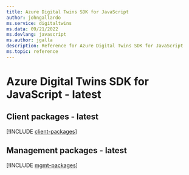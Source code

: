 ```yaml
---
title: Azure Digital Twins SDK for JavaScript
author: johngallardo
ms.service: digitaltwins
ms.data: 09/21/2022
ms.devlang: javascript
ms.author: jgalla
description: Reference for Azure Digital Twins SDK for JavaScript
ms.topic: reference
---
```

# Azure Digital Twins SDK for JavaScript - latest

## Client packages - latest
[!INCLUDE [client-packages](digital-twins-client-index.md)]
## Management packages - latest
[!INCLUDE [mgmt-packages](digital-twins-mgmt-index.md)]